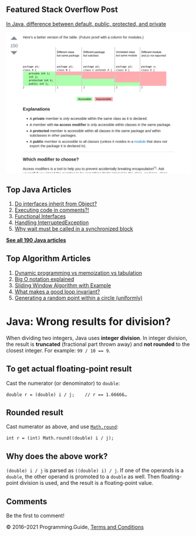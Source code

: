 



## Featured Stack Overflow Post

[In Java, difference between default, public, protected, and private](https://stackoverflow.com/a/33627846/276052)

[<img src="../images/so-featured-33627846.png" alt="StackOverflow screenshot thumbnail" class="screenshot" />](https://stackoverflow.com/a/33627846/276052)



## Top Java Articles

1.  [Do interfaces inherit from Object?](do-interfaces-inherit-from-object.html)
2.  [Executing code in comments?!](executing-code-in-comments.html)
3.  [Functional Interfaces](functional-interfaces.html)
4.  [Handling InterruptedException](handling-interrupted-exceptions.html)
5.  [Why wait must be called in a synchronized block](why-wait-must-be-in-synchronized.html)

[**See all 190 Java articles**](index.html)

## Top Algorithm Articles

1.  [Dynamic programming vs memoization vs tabulation](../dynamic-programming-vs-memoization-vs-tabulation.html)
2.  [Big O notation explained](../big-o-notation-explained.html)
3.  [Sliding Window Algorithm with Example](../sliding-window-example.html)
4.  [What makes a good loop invariant?](../what-makes-a-good-loop-invariant.html)
5.  [Generating a random point within a circle (uniformly)](../random-point-within-circle.html)

# Java: Wrong results for division?

When dividing two integers, Java uses **integer division**. In integer division, the result is **truncated** (fractional part thrown away) and **not rounded** to the closest integer. For example: `99 / 10 == 9`.

## To get actual floating-point result

Cast the numerator (or denominator) to `double`:

    double r = (double) i / j;    // r == 1.66666…

## Rounded result

Cast numerator as above, and use [`Math.round`](https://docs.oracle.com/javase/8/docs/api/java/lang/Math.html#round-double-):

    int r = (int) Math.round((double) i / j);

## Why does the above work?

`(double) i / j` is parsed as `((double) i) / j`. If one of the operands is a `double`, the other operand is promoted to a `double` as well. Then floating-point division is used, and the result is a floating-point value.

## Comments

Be the first to comment!

© 2016–2021 Programming.Guide, [Terms and Conditions](../terms-and-conditions.html)

